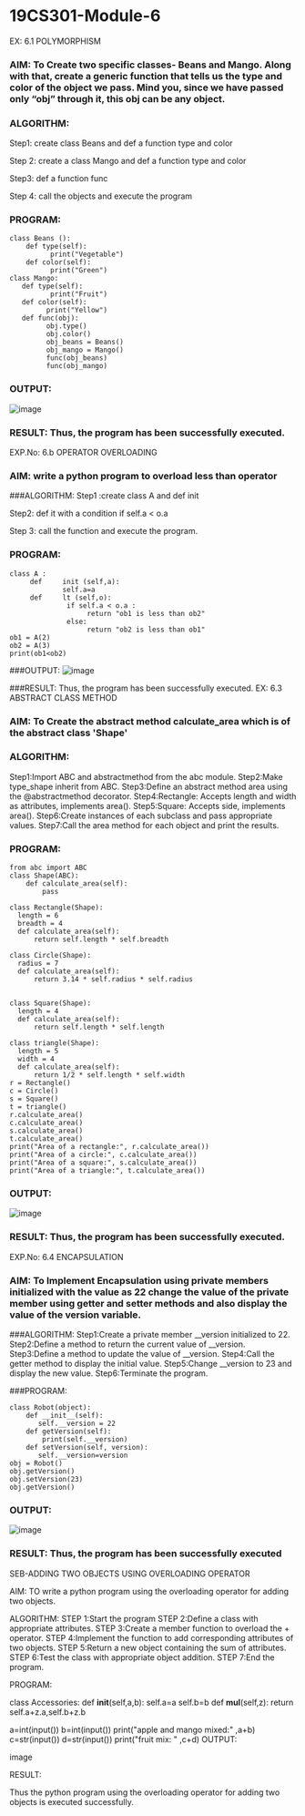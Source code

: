 # 19CS301-Module-6
EX: 6.1   POLYMORPHISM

### AIM: To Create two specific classes- Beans and Mango. Along with that, create a generic function that tells us the type and color of the object we pass. Mind you, since we have passed only “obj” through it, this obj can be any object.

### ALGORITHM:
Step1: create class Beans and def a function type and color

Step 2: create a class Mango and def a function type and color

Step3: def a function func

Step 4: call the objects and execute the program

### PROGRAM:
```
class Beans ():
    def type(self):   
          print("Vegetable")
    def color(self):
          print("Green")
class Mango:
   def type(self):
          print("Fruit")
   def color(self):
         print("Yellow")
   def func(obj):
         obj.type()
         obj.color()
         obj_beans = Beans()
         obj_mango = Mango()
         func(obj_beans)
         func(obj_mango)
```
### OUTPUT:
![image](https://github.com/user-attachments/assets/b41a3e12-896b-4f6c-a9b2-19045a5088f9)


### RESULT: Thus, the program has been successfully executed.

EXP.No: 6.b OPERATOR OVERLOADING

### AIM: write a python program to overload less than operator
###ALGORITHM:
Step1 :create class A and def init	 

Step2: def it	with a condition if self.a < o.a 

Step 3: call the function and execute the program.
### PROGRAM:
```
class A :
     def     init (self,a):
             self.a=a
     def     lt (self,o):
              if self.a < o.a :
                   return "ob1 is less than ob2"
              else:
                   return "ob2 is less than ob1"
ob1 = A(2)
ob2 = A(3)
print(ob1<ob2)
```
###OUTPUT:
![image](https://github.com/user-attachments/assets/dae03d17-1004-424e-a179-ef62fd2681bd)



###RESULT: Thus, the program has been successfully executed.
EX: 6.3 ABSTRACT CLASS METHOD

### AIM: To Create the abstract method calculate_area which is of the abstract class 'Shape'

### ALGORITHM:
Step1:Import ABC and abstractmethod from the abc module.
Step2:Make type_shape inherit from ABC.
Step3:Define an abstract method area using the @abstractmethod decorator.
Step4:Rectangle: Accepts length and width as attributes, implements area().
Step5:Square: Accepts side, implements area().
Step6:Create instances of each subclass and pass appropriate values.
Step7:Call the area method for each object and print the results.

### PROGRAM:
```
from abc import ABC
class Shape(ABC):
    def calculate_area(self):
        pass

class Rectangle(Shape):
  length = 6
  breadth = 4
  def calculate_area(self):
      return self.length * self.breadth

class Circle(Shape):
  radius = 7
  def calculate_area(self):
      return 3.14 * self.radius * self.radius


class Square(Shape):
  length = 4
  def calculate_area(self):
      return self.length * self.length

class triangle(Shape):
  length = 5
  width = 4
  def calculate_area(self):
      return 1/2 * self.length * self.width
r = Rectangle()
c = Circle()
s = Square() 
t = triangle()
r.calculate_area()
c.calculate_area()
s.calculate_area()
t.calculate_area()
print("Area of a rectangle:", r.calculate_area()) 
print("Area of a circle:", c.calculate_area()) 
print("Area of a square:", s.calculate_area()) 
print("Area of a triangle:", t.calculate_area()) 

```
### OUTPUT:

![image](https://github.com/user-attachments/assets/fb94d2c8-7e21-4156-9dae-e6e49a2ca8c6)


### RESULT: Thus, the program has been successfully executed.

EXP.No: 6.4     ENCAPSULATION

### AIM: To Implement Encapsulation using private members initialized with the value as 22 change the value of the private member using getter and setter methods and also display the value of the version variable.

###ALGORITHM: 
Step1:Create a private member __version initialized to 22.
Step2:Define a method to return the current value of __version.
Step3:Define a method to update the value of __version.
Step4:Call the getter method to display the initial value.
Step5:Change __version to 23 and display the new value.
Step6:Terminate the program.


###PROGRAM:
```
class Robot(object):
    def __init__(self):
       self.__version = 22
    def getVersion(self):
        print(self.__version)
    def setVersion(self, version):
       self.__version=version
obj = Robot()
obj.getVersion()
obj.setVersion(23)
obj.getVersion()

```
### OUTPUT:
 
![image](https://github.com/user-attachments/assets/0a7c5af7-e853-4d2c-a0ee-6e8209f5ac26)


### RESULT: Thus, the program has been successfully executed


SEB-ADDING TWO OBJECTS USING OVERLOADING OPERATOR

AIM: TO write a python program using the overloading operator for adding two objects.

ALGORITHM: STEP 1:Start the program STEP 2:Define a class with appropriate attributes. STEP 3:Create a member function to overload the + operator. STEP 4:Implement the function to add corresponding attributes of two objects. STEP 5:Return a new object containing the sum of attributes. STEP 6:Test the class with appropriate object addition. STEP 7:End the program.

PROGRAM:

class Accessories:
    def __init__(self,a,b):
        self.a=a
        self.b=b
    def __mul__(self,z):
        return self.a+z.a,self.b+z.b
        
a=int(input())
b=int(input())
print("apple and mango mixed:" ,a+b)
c=str(input())
d=str(input())
print("fruit mix: " ,c+d)
OUTPUT:

image

RESULT:

Thus the python program using the overloading operator for adding two objects is executed successfully.

